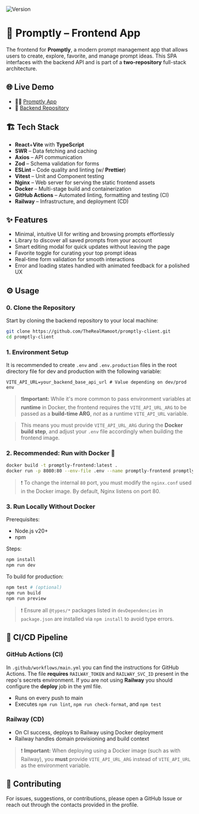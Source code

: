![Version](https://img.shields.io/github/v/release/TheRealMamoot/promptly-client?label=version&color=blue&logo=github)

# 🎨 Promptly – Frontend App

The frontend for **Promptly**, a modern prompt management app that allows users to create, explore, favorite, and manage prompt ideas. This SPA interfaces with the backend API and is part of a **two-repository** full-stack architecture.

## 🌐 Live Demo

- 👩‍💻 [Promptly App](https://promptly-client-production.up.railway.app)
- 🔗 [Backend Repository](https://github.com/TheRealMamoot/promptly-server)

## 🏗 Tech Stack

- **React**+**Vite** with **TypeScript**
- **SWR** – Data fetching and caching
- **Axios** – API communication
- **Zod** – Schema validation for forms
- **ESLint** – Code quality and linting (w/ **Prettier**)
- **Vitest** – Unit and Component testing
- **Nginx** – Web server for serving the static frontend assets
- **Docker** – Multi-stage build and containerization
- **GitHub Actions** – Automated linting, formatting and testing (CI)
- **Railway** – Infrastructure, and deployment (CD)

## ✨ Features

- Minimal, intuitive UI for writing and browsing prompts effortlessly
- Library to discover all saved prompts from your account
- Smart editing modal for quick updates without leaving the page
- Favorite toggle for curating your top prompt ideas
- Real-time form validation for smooth interactions
- Error and loading states handled with animated feedback for a polished UX

## ⚙️ Usage

### 0. Clone the Repository

Start by cloning the backend repository to your local machine:

```bash
git clone https://github.com/TheRealMamoot/promptly-client.git
cd promptly-client
```

### 1. Environment Setup

It is recommended to create `.env` and `.env.production` files in the root directory file for dev and production with the following variable:

```env
VITE_API_URL=your_backend_base_api_url # Value depending on dev/prod env
```

> ❗**Important:** While it's more common to pass environment variables at **runtime** in Docker, the frontend requires the `VITE_API_URL_ARG` to be passed as a **build-time ARG**, _not_ as a runtime `VITE_API_URL` variable.

> This means you must provide `VITE_API_URL_ARG` during the **Docker build step**, and adjust your `.env` file accordingly when building the frontend image.

### 2. Recommended: Run with Docker 🐳

```bash
docker build -t promptly-frontend:latest .
docker run -p 8080:80 --env-file .env --name promptly-frontend promptly-frontend:latest
```

> ❗ To change the internal `80` port, you must modify the `nginx.conf` used in the Docker image. By default, Nginx listens on port 80.

### 3. Run Locally Without Docker

Prerequisites:

- Node.js v20+
- npm

Steps:

```bash
npm install
npm run dev
```

To build for production:

```bash
npm test # (optional)
npm run build
npm run preview
```

> ❗ Ensure all `@types/*` packages listed in `devDependencies` in `package.json` are installed via `npm install` to avoid type errors.

## 🔄 CI/CD Pipeline

### GitHub Actions (CI)

In `.github/workflows/main.yml` you can find the instructions for GitHub Actions. The file **requires** `RAILWAY_TOKEN` and `RAILWAY_SVC_ID` present in the repo's secrets environment. If you are not using **Railway** you should configure the **deploy** job in the yml file.

- Runs on every push to main
- Executes `npm run lint`, `npm run check-format`, and `npm test`

### Railway (CD)

- On CI success, deploys to Railway using Docker deployment
- Railway handles domain provisioning and build context

> ❗ **Important:** When deploying using a Docker image (such as with Railway), you **must** provide `VITE_API_URL_ARG` instead of `VITE_API_URL` as the environment variable.

## 🤝 Contributing

For issues, suggestions, or contributions, please open a GitHub Issue or reach out through the contacts provided in the profile.
